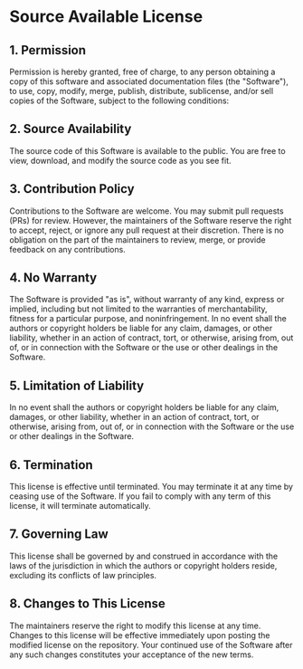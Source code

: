 # Source Available License

## 1. Permission

Permission is hereby granted, free of charge, to any person obtaining a copy of this software and associated documentation files (the "Software"), to use, copy, modify, merge, publish, distribute, sublicense, and/or sell copies of the Software, subject to the following conditions:

## 2. Source Availability

The source code of this Software is available to the public. You are free to view, download, and modify the source code as you see fit.

## 3. Contribution Policy

Contributions to the Software are welcome. You may submit pull requests (PRs) for review. However, the maintainers of the Software reserve the right to accept, reject, or ignore any pull request at their discretion. There is no obligation on the part of the maintainers to review, merge, or provide feedback on any contributions.

## 4. No Warranty

The Software is provided "as is", without warranty of any kind, express or implied, including but not limited to the warranties of merchantability, fitness for a particular purpose, and noninfringement. In no event shall the authors or copyright holders be liable for any claim, damages, or other liability, whether in an action of contract, tort, or otherwise, arising from, out of, or in connection with the Software or the use or other dealings in the Software.

## 5. Limitation of Liability

In no event shall the authors or copyright holders be liable for any claim, damages, or other liability, whether in an action of contract, tort, or otherwise, arising from, out of, or in connection with the Software or the use or other dealings in the Software.

## 6. Termination

This license is effective until terminated. You may terminate it at any time by ceasing use of the Software. If you fail to comply with any term of this license, it will terminate automatically.

## 7. Governing Law

This license shall be governed by and construed in accordance with the laws of the jurisdiction in which the authors or copyright holders reside, excluding its conflicts of law principles.

## 8. Changes to This License

The maintainers reserve the right to modify this license at any time. Changes to this license will be effective immediately upon posting the modified license on the repository. Your continued use of the Software after any such changes constitutes your acceptance of the new terms.


